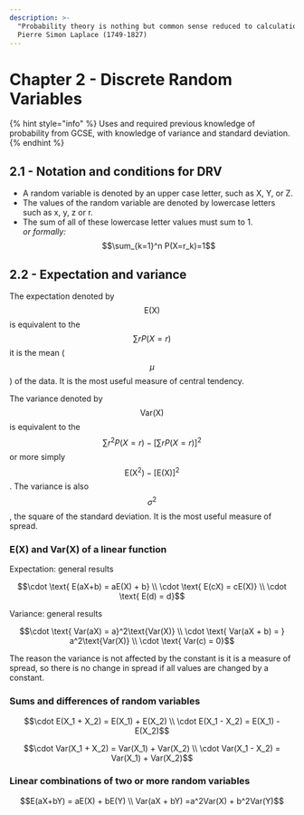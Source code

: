 ```yaml
---
description: >-
  "Probability theory is nothing but common sense reduced to calculation." -
  Pierre Simon Laplace (1749-1827)
---
```


# Chapter 2 - Discrete Random Variables

{% hint style="info" %}
Uses and required previous knowledge of probability from GCSE, with knowledge of variance and standard deviation.
{% endhint %}

## 2.1 - Notation and conditions for DRV

* A random variable is denoted by an upper case letter, such as X, Y, or Z.
* The values of the random variable are denoted by lowercase letters such as x, y, z or r.
* The sum of all of these lowercase letter values must sum to 1.\
  &#x20;                                                     _or formally:_\
  &#x20;                                            $$\sum_{k=1}^n P(X=r_k)=1$$

## 2.2 - Expectation and variance&#x20;

The expectation denoted by $$\text{E(X)}$$ is equivalent to the $$\sum rP(X=r)$$ it is the mean ($$\mu$$) of the data. It is the most useful measure of central tendency.

The variance denoted by $$\text{Var(X)}$$ is equivalent to the $$\sum r^2 P(X=r) - [\sum r P(X=r)]^2$$ or more simply $$\text{E(X}^2) - \text{[E(X)]}^2$$. The variance is also $$\sigma^2$$, the square of the standard deviation. It is the most useful measure of spread.

### E(X) and Var(X) of a linear function

Expectation: general results

$$\cdot \text{ E(aX+b) = aE(X) + b} \\ \cdot \text{ E(cX) = cE(X)} \\ \cdot \text{ E(d) = d}$$

Variance: general results

$$\cdot \text{ Var(aX) = a}^2\text{Var(X)} \\ \cdot \text{ Var(aX + b) = } a^2\text{Var(X)} \\ \cdot \text{ Var(c) = 0}$$

The reason the variance is not affected by the constant is it is a measure of spread, so there is no change in spread if all values are changed by a constant.

### Sums and differences of random variables

$$\cdot E(X_1 + X_2) = E(X_1) + E(X_2) \\ \cdot E(X_1 - X_2) = E(X_1) - E(X_2)$$

$$\cdot Var(X_1 + X_2) = Var(X_1) + Var(X_2) \\ \cdot Var(X_1 - X_2) = Var(X_1) + Var(X_2)$$

### Linear combinations of two or more random variables

$$E(aX+bY) = aE(X) + bE(Y) \\ Var(aX + bY)  =a^2Var(X) + b^2Var(Y)$$
